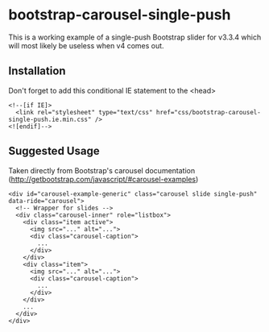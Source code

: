 # bootstrap-carousel-single-push

This is a working example of a single-push Bootstrap slider for v3.3.4 which will most likely be useless when v4 comes out.

## Installation

Don't forget to add this conditional IE statement to the \<head\>
```
<!--[if IE]>
  <link rel="stylesheet" type="text/css" href="css/bootstrap-carousel-single-push.ie.min.css" />
<![endif]-->
```
## Suggested Usage
Taken directly from Bootstrap's carousel documentation (http://getbootstrap.com/javascript/#carousel-examples)
```
<div id="carousel-example-generic" class="carousel slide single-push" data-ride="carousel">
  <!-- Wrapper for slides -->
  <div class="carousel-inner" role="listbox">
    <div class="item active">
      <img src="..." alt="...">
      <div class="carousel-caption">
        ...
      </div>
    </div>
    <div class="item">
      <img src="..." alt="...">
      <div class="carousel-caption">
        ...
      </div>
    </div>
    ...
  </div>
</div>
```
